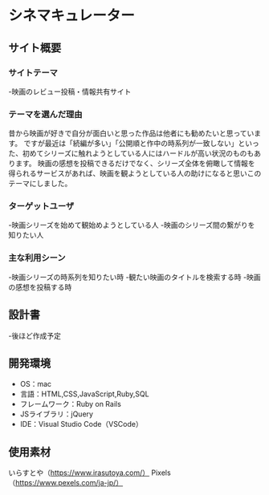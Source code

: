 # シネマキュレーター
## サイト概要
### サイトテーマ
-映画のレビュー投稿・情報共有サイト
​
### テーマを選んだ理由
昔から映画が好きで自分が面白いと思った作品は他者にも勧めたいと思っています。
ですが最近は「続編が多い」「公開順と作中の時系列が一致しない」といった、初めてシリーズに触れようとしている人にはハードルが高い状況のものもあります。
映画の感想を投稿できるだけでなく、シリーズ全体を俯瞰して情報を得られるサービスがあれば、映画を観ようとしている人の助けになると思いこのテーマにしました。
​
### ターゲットユーザ
-映画シリーズを始めて観始めようとしている人
-映画のシリーズ間の繋がりを知りたい人
​
### 主な利用シーン
-映画シリーズの時系列を知りたい時
-観たい映画のタイトルを検索する時
-映画の感想を投稿する時
​
## 設計書
-後ほど作成予定
​
## 開発環境
- OS：mac
- 言語：HTML,CSS,JavaScript,Ruby,SQL
- フレームワーク：Ruby on Rails
- JSライブラリ：jQuery
- IDE：Visual Studio Code（VSCode）
​
## 使用素材
いらすとや（https://www.irasutoya.com/）
Pixels（https://www.pexels.com/ja-jp/）